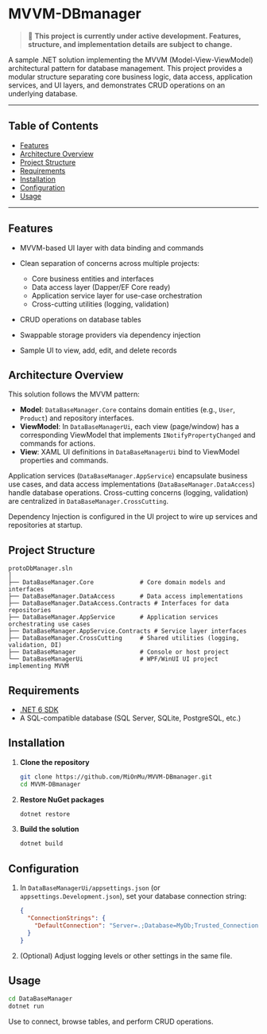 # MVVM-DBmanager

> 🚧 **This project is currently under active development. Features, structure, and implementation details are subject to change.**

A sample .NET solution implementing the MVVM (Model-View-ViewModel) architectural pattern for database management. This project provides a modular structure separating core business logic, data access, application services, and UI layers, and demonstrates CRUD operations on an underlying database.

---

## Table of Contents

* [Features](#features)
* [Architecture Overview](#architecture-overview)
* [Project Structure](#project-structure)
* [Requirements](#requirements)
* [Installation](#installation)
* [Configuration](#configuration)
* [Usage](#usage)

---

## Features

* MVVM-based UI layer with data binding and commands
* Clean separation of concerns across multiple projects:

  * Core business entities and interfaces
  * Data access layer (Dapper/EF Core ready)
  * Application service layer for use-case orchestration
  * Cross-cutting utilities (logging, validation)
* CRUD operations on database tables
* Swappable storage providers via dependency injection
* Sample UI to view, add, edit, and delete records

## Architecture Overview

This solution follows the MVVM pattern:

* **Model**: `DataBaseManager.Core` contains domain entities (e.g., `User`, `Product`) and repository interfaces.
* **ViewModel**: In `DataBaseManagerUi`, each view (page/window) has a corresponding ViewModel that implements `INotifyPropertyChanged` and commands for actions.
* **View**: XAML UI definitions in `DataBaseManagerUi` bind to ViewModel properties and commands.

Application services (`DataBaseManager.AppService`) encapsulate business use cases, and data access implementations (`DataBaseManager.DataAccess`) handle database operations. Cross-cutting concerns (logging, validation) are centralized in `DataBaseManager.CrossCutting`.

Dependency Injection is configured in the UI project to wire up services and repositories at startup.

## Project Structure

```
protoDbManager.sln
│
├── DataBaseManager.Core             # Core domain models and interfaces
├── DataBaseManager.DataAccess       # Data access implementations
├── DataBaseManager.DataAccess.Contracts # Interfaces for data repositories
├── DataBaseManager.AppService       # Application services orchestrating use cases
├── DataBaseManager.AppService.Contracts # Service layer interfaces
├── DataBaseManager.CrossCutting     # Shared utilities (logging, validation, DI)
├── DataBaseManager                  # Console or host project
└── DataBaseManagerUi                # WPF/WinUI UI project implementing MVVM
```

## Requirements

* [.NET 6 SDK](https://dotnet.microsoft.com/download)
* A SQL-compatible database (SQL Server, SQLite, PostgreSQL, etc.)

## Installation

1. **Clone the repository**

   ```bash
   git clone https://github.com/MiOnMu/MVVM-DBmanager.git
   cd MVVM-DBmanager
   ```

2. **Restore NuGet packages**

   ```bash
   dotnet restore
   ```

3. **Build the solution**

   ```bash
   dotnet build
   ```

## Configuration

1. In `DataBaseManagerUi/appsettings.json` (or `appsettings.Development.json`), set your database connection string:

   ```json
   {
     "ConnectionStrings": {
       "DefaultConnection": "Server=.;Database=MyDb;Trusted_Connection=True;"
     }
   }
   ```

2. (Optional) Adjust logging levels or other settings in the same file.

## Usage

  ```bash
  cd DataBaseManager
  dotnet run
  ```

Use to connect, browse tables, and perform CRUD operations.
